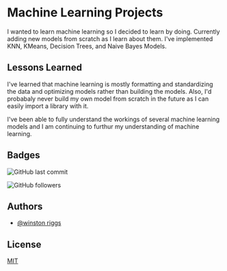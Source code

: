 
# Machine Learning Projects

I wanted to learn machine learning so I decided to learn by doing. 
Currently adding new models from scratch as I learn about them. 
I've implemented KNN, KMeans, Decision Trees, and Naive Bayes 
Models.


## Lessons Learned

I've learned that machine learning is mostly formatting and 
standardizing the data and optimizing models rather than building 
the models. Also, I'd probabaly never build my own model from 
scratch in the future as I can easily import a library with it.

I've been able to fully understand the workings of several machine learning
models and I am continuing to furthur my understanding of machine learning.
## Badges

![GitHub last commit](https://img.shields.io/github/last-commit/wriggs12/Machine-Learning-Practice)

![GitHub followers](https://img.shields.io/github/followers/wriggs12?style=social)
## Authors

- [@winston riggs](https://github.com/wriggs12)


## License

[MIT](https://choosealicense.com/licenses/mit/)

